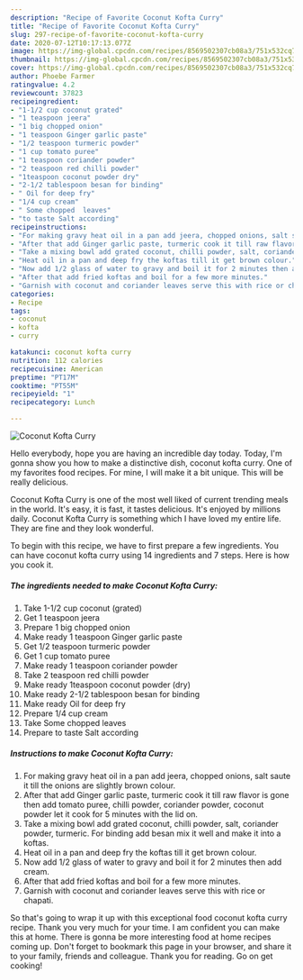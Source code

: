 ```yaml
---
description: "Recipe of Favorite Coconut Kofta Curry"
title: "Recipe of Favorite Coconut Kofta Curry"
slug: 297-recipe-of-favorite-coconut-kofta-curry
date: 2020-07-12T10:17:13.077Z
image: https://img-global.cpcdn.com/recipes/8569502307cb08a3/751x532cq70/coconut-kofta-curry-recipe-main-photo.jpg
thumbnail: https://img-global.cpcdn.com/recipes/8569502307cb08a3/751x532cq70/coconut-kofta-curry-recipe-main-photo.jpg
cover: https://img-global.cpcdn.com/recipes/8569502307cb08a3/751x532cq70/coconut-kofta-curry-recipe-main-photo.jpg
author: Phoebe Farmer
ratingvalue: 4.2
reviewcount: 37823
recipeingredient:
- "1-1/2 cup coconut grated"
- "1 teaspoon jeera"
- "1 big chopped onion"
- "1 teaspoon Ginger garlic paste"
- "1/2 teaspoon turmeric powder"
- "1 cup tomato puree"
- "1 teaspoon coriander powder"
- "2 teaspoon red chilli powder"
- "1teaspoon coconut powder dry"
- "2-1/2 tablespoon besan for binding"
- " Oil for deep fry"
- "1/4 cup cream"
- " Some chopped  leaves"
- "to taste Salt according"
recipeinstructions:
- "For making gravy heat oil in a pan add jeera, chopped onions, salt saute it till the onions are slightly brown colour."
- "After that add Ginger garlic paste, turmeric cook it till raw flavor is gone then add tomato puree, chilli powder, coriander powder, coconut powder let it cook for 5 minutes with the lid on."
- "Take a mixing bowl add grated coconut, chilli powder, salt, coriander powder, turmeric. For binding add besan mix it well and make it into a koftas."
- "Heat oil in a pan and deep fry the koftas till it get brown colour."
- "Now add 1/2 glass of water to gravy and boil it for 2 minutes then add cream."
- "After that add fried koftas and boil for a few more minutes."
- "Garnish with coconut and coriander leaves serve this with rice or chapati."
categories:
- Recipe
tags:
- coconut
- kofta
- curry

katakunci: coconut kofta curry 
nutrition: 112 calories
recipecuisine: American
preptime: "PT17M"
cooktime: "PT55M"
recipeyield: "1"
recipecategory: Lunch

---
```



![Coconut Kofta Curry](https://img-global.cpcdn.com/recipes/8569502307cb08a3/751x532cq70/coconut-kofta-curry-recipe-main-photo.jpg)

Hello everybody, hope you are having an incredible day today. Today, I'm gonna show you how to make a distinctive dish, coconut kofta curry. One of my favorites food recipes. For mine, I will make it a bit unique. This will be really delicious.

Coconut Kofta Curry is one of the most well liked of current trending meals in the world. It's easy, it is fast, it tastes delicious. It's enjoyed by millions daily. Coconut Kofta Curry is something which I have loved my entire life. They are fine and they look wonderful.




To begin with this recipe, we have to first prepare a few ingredients. You can have coconut kofta curry using 14 ingredients and 7 steps. Here is how you cook it.

<!--inarticleads1-->

##### The ingredients needed to make Coconut Kofta Curry:

1. Take 1-1/2 cup coconut (grated)
1. Get 1 teaspoon jeera
1. Prepare 1 big chopped onion
1. Make ready 1 teaspoon Ginger garlic paste
1. Get 1/2 teaspoon turmeric powder
1. Get 1 cup tomato puree
1. Make ready 1 teaspoon coriander powder
1. Take 2 teaspoon red chilli powder
1. Make ready 1teaspoon coconut powder (dry)
1. Make ready 2-1/2 tablespoon besan for binding
1. Make ready  Oil for deep fry
1. Prepare 1/4 cup cream
1. Take  Some chopped  leaves
1. Prepare to taste Salt according




<!--inarticleads2-->

##### Instructions to make Coconut Kofta Curry:

1. For making gravy heat oil in a pan add jeera, chopped onions, salt saute it till the onions are slightly brown colour.
1. After that add Ginger garlic paste, turmeric cook it till raw flavor is gone then add tomato puree, chilli powder, coriander powder, coconut powder let it cook for 5 minutes with the lid on.
1. Take a mixing bowl add grated coconut, chilli powder, salt, coriander powder, turmeric. For binding add besan mix it well and make it into a koftas.
1. Heat oil in a pan and deep fry the koftas till it get brown colour.
1. Now add 1/2 glass of water to gravy and boil it for 2 minutes then add cream.
1. After that add fried koftas and boil for a few more minutes.
1. Garnish with coconut and coriander leaves serve this with rice or chapati.




So that's going to wrap it up with this exceptional food coconut kofta curry recipe. Thank you very much for your time. I am confident you can make this at home. There is gonna be more interesting food at home recipes coming up. Don't forget to bookmark this page in your browser, and share it to your family, friends and colleague. Thank you for reading. Go on get cooking!
